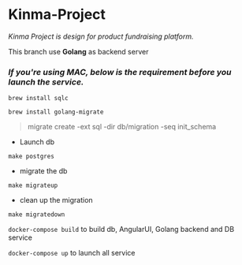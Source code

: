# Kinma-Project
*Kinma Project is design for product fundraising platform.*

This branch use **Golang** as backend server

### *If you're using MAC, below is the requirement before you launch the service.*

  `brew install sqlc` 

`brew install golang-migrate`
> migrate create -ext sql -dir db/migration -seq init_schema
- Launch db
 ```
make postgres
```
- migrate the db
```
make migrateup
```
- clean up the migration
```
make migratedown
```


`docker-compose build` to build db, AngularUI, Golang backend and DB service

`docker-compose up` to launch all service
